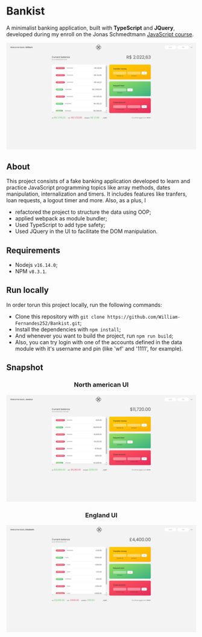 # Bankist

A minimalist banking application, built with **TypeScript** and **JQuery**, developed during my enroll on the Jonas Schmedtmann [JavaScript course](https://www.udemy.com/course/the-complete-javascript-course/ 'Course page on Udemy').

![App](./snapshot/main.jpg)

## About

This project consists of a fake banking application developed to learn and practice JavaScript programming topics like array methods, dates manipulation, internalization and timers. It includes features like tranfers, loan requests, a logout timer and more. Also, as a plus, I

-   refactored the project to structure the data using OOP;
-   applied webpack as module bundler;
-   Used TypeScript to add type safety;
-   Used JQuery in the UI to facilitate the DOM manipulation.

## Requirements

-   Nodejs `v16.14.0`;
-   NPM `v8.3.1`.

## Run locally

In order torun this project locally, run the following commands:

-   Clone this repository with `git clone https://github.com/William-Fernandes252/Bankist.git`;
-   Install the dependencies with `npm install`;
-   And whenever you want to build the project, run `npm run build`;
-   Also, you can try login with one of the accounts defined in the data module with it's username and pin (like 'wf' and '1111', for example).

## Snapshot

<h3 align="center">North american UI</h3>

![Rules](./snapshot/usa.jpg)

<h3 align="center">England UI</h3>

![Winner](./snapshot/uk.jpg)
